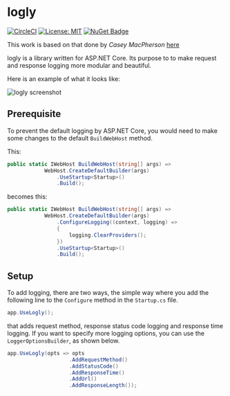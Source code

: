 # logly

[![CircleCI](https://circleci.com/gh/bolorundurowb/logly.svg?style=svg)](https://circleci.com/gh/bolorundurowb/logly)  [![License: MIT](https://img.shields.io/badge/License-MIT-yellow.svg)](LICENSE) [![NuGet Badge](https://buildstats.info/nuget/logly)](https://www.nuget.org/packages/logly)

This work is based on that done by _Casey MacPherson_ [here](https://www.codedad.net/2017/08/26/asp-net-core-2-response-logging-2/)

logly is a library written for ASP.NET Core. Its purpose to to make request and response logging more modular and beautiful.

Here is an example of what it looks like:

![logly screenshot](https://res.cloudinary.com/dg2dgzbt4/image/upload/v1530508697/logly_bittgm.png)

## Prerequisite 
To prevent the default logging by ASP.NET Core, you would need to make some changes to the default `BuildWebHost` method.

This:
```csharp
public static IWebHost BuildWebHost(string[] args) =>
            WebHost.CreateDefaultBuilder(args)
                .UseStartup<Startup>()
                .Build();
```

becomes this:

```csharp
public static IWebHost BuildWebHost(string[] args) =>
            WebHost.CreateDefaultBuilder(args)
                .ConfigureLogging((context, logging) =>
                {
                    logging.ClearProviders();
                })
                .UseStartup<Startup>()
                .Build();
```

## Setup
To add logging, there are two ways, the simple way where you add the following line to the `Configure` method in the `Startup.cs` file.


```csharp
app.UseLogly();
```

that adds request method, response status code logging and response time logging. If you want to specify more logging options, you can use the `LoggerOptionsBuilder`, as shown below.

```csharp
app.UseLogly(opts => opts
                    .AddRequestMethod()
                    .AddStatusCode()
                    .AddResponseTime()
                    .AddUrl()
                    .AddResponseLength());
```